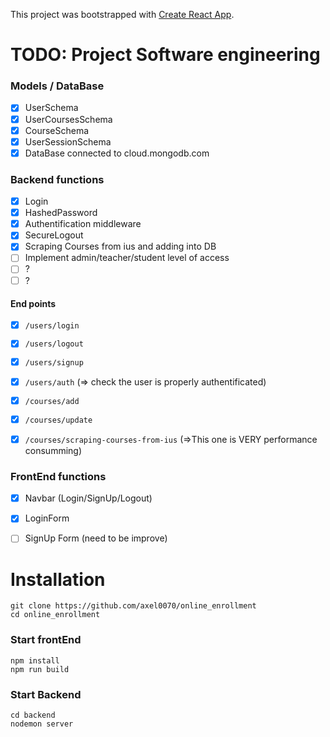 This project was bootstrapped with [Create React App](https://github.com/facebook/create-react-app).

# TODO: Project Software engineering

### Models / DataBase
- [x] UserSchema
- [x] UserCoursesSchema
- [x] CourseSchema
- [x] UserSessionSchema
- [x] DataBase connected to cloud.mongodb.com

### Backend functions
- [x] Login
- [x] HashedPassword
- [x] Authentification middleware 
- [x] SecureLogout
- [x] Scraping Courses from ius and adding into DB
- [ ] Implement admin/teacher/student level of access
- [ ] ?
- [ ] ?

#### End points
- [x] `/users/login`
- [x] `/users/logout`
- [x] `/users/signup`
- [x] `/users/auth` (=> check the user is properly authentificated)
- [x] `/courses/add`
- [x] `/courses/update`
- [x] `/courses/scraping-courses-from-ius` (=>This one is VERY performance consumming)


### FrontEnd functions
- [x] Navbar (Login/SignUp/Logout)
- [x] LoginForm
- [ ] SignUp Form (need to be improve)


# Installation

```
git clone https://github.com/axel0070/online_enrollment
cd online_enrollment
```
### Start frontEnd

```
npm install
npm run build
```
### Start Backend

```
cd backend
nodemon server
```